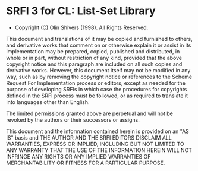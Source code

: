 # SRFI 3 for CL: List-Set Library
* Copyright (C) Olin Shivers (1998). All Rights Reserved.

This document and translations of it may be copied and furnished to others, and derivative works that comment on or otherwise explain it or assist in its implementation may be prepared, copied, published and distributed, in whole or in part, without restriction of any kind, provided that the above copyright notice and this paragraph are included on all such copies and derivative works. However, this document itself may not be modified in any way, such as by removing the copyright notice or references to the Scheme Request For Implementation process or editors, except as needed for the purpose of developing SRFIs in which case the procedures for copyrights defined in the SRFI process must be followed, or as required to translate it into languages other than English.

The limited permissions granted above are perpetual and will not be revoked by the authors or their successors or assigns.

This document and the information contained herein is provided on an "AS IS" basis and THE AUTHOR AND THE SRFI EDITORS DISCLAIM ALL WARRANTIES, EXPRESS OR IMPLIED, INCLUDING BUT NOT LIMITED TO ANY WARRANTY THAT THE USE OF THE INFORMATION HEREIN WILL NOT INFRINGE ANY RIGHTS OR ANY IMPLIED WARRANTIES OF MERCHANTABILITY OR FITNESS FOR A PARTICULAR PURPOSE.


